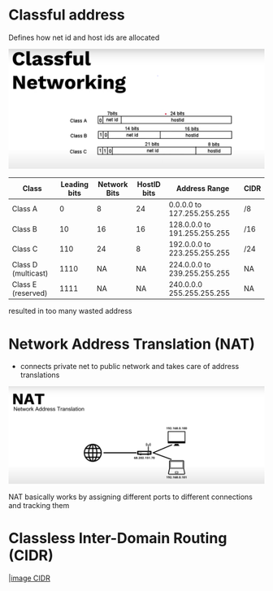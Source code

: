 # Classful address 

Defines how net id and host ids are allocated

![image classful](./img/classful.png)

|Class	            |Leading bits   |	Network Bits|	HostID bits|	Address Range               | CIDR |
|--                 |--             |--             |--            |--                              |--    |
|Class A	        |0	            |8	            |24	           |0.0.0.0 to 127.255.255.255      |/8    |
|Class B	        |10	            |16	            |16	           |128.0.0.0 to 191.255.255.255    |/16   |
|Class C	        |110	        |24	            |8	           |192.0.0.0 to 223.255.255.255    |/24   |
|Class D (multicast)|1110	        |NA             |NA            |224.0.0.0 to	239.255.255.255 |NA    |	
|Class E (reserved) |1111	        |NA             |NA            |240.0.0.0	255.255.255.255     |NA    |

resulted in too many wasted address 


# Network Address Translation (NAT)

* connects private net to public network and takes care of address translations

![image NAT](./img/nat.png)

NAT basically works by assigning different ports to different connections and tracking them


# Classless Inter-Domain Routing (CIDR)


|[image CIDR](./img/cidr.png)